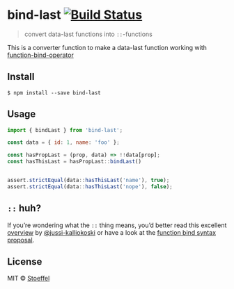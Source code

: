 # bind-last [![Build Status](https://travis-ci.org/stoeffel/bind-last.svg?branch=master)](https://travis-ci.org/stoeffel/bind-last)

> convert data-last functions into `::`-functions

This is a converter function to make a data-last function working with [function-bind-operator](http://babeljs.io/blog/2015/05/14/function-bind/)


## Install

```
$ npm install --save bind-last
```


## Usage

```js
import { bindLast } from 'bind-last';

const data = { id: 1, name: 'foo' };

const hasPropLast = (prop, data) => !!data[prop];
const hasThisLast = hasPropLast::bindLast()


assert.strictEqual(data::hasThisLast('name'), true);
assert.strictEqual(data::hasThisLast('nope'), false);
```

`::` huh?
----

If you’re wondering what the `::` thing means, you’d better read this excellent [overview](https://github.com/jussi-kalliokoski/trine/blob/5b735cbfb6b28ae94bac0446d9ecd5ce51fb149b/README.md#why) by [@jussi-kalliokoski](https://github.com/jussi-kalliokoski) or have a look at the [function bind syntax proposal](https://github.com/zenparsing/es-function-bind).



## License

MIT © [Stoeffel](http://stoeffel.github.io)
